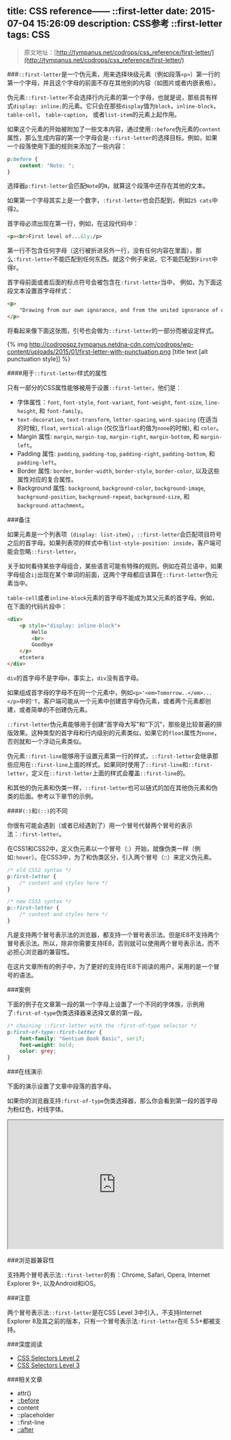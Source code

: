 title: CSS reference—— ::first-letter
date: 2015-07-04 15:26:09
description: CSS参考 ::first-letter
tags: CSS
---

>  原文地址：[http://tympanus.net/codrops/css_reference/first-letter/](http://tympanus.net/codrops/css_reference/first-letter/)

###`::first-letter`是一个伪元素，用来选择块级元素（例如段落`<p>`）第一行的第一个字母，并且这个字母的前面不存在其他别的内容（如图片或者内嵌表格）。

伪元素`::first-letter`不会选择行内元素的第一个字母，也就是说，那些具有样式`display: inline;`的元素。它只会在那些`display`值为`block`，`inline-block`， `table-cell`， `table-caption`， 或者`list-item`的元素上起作用。

如果这个元素的开始被附加了一些文本内容，通过使用`::before`伪元素的`content`属性，那么生成内容的第一个字母会是`::first-letter`的选择目标。例如，如果一个段落使用下面的规则来添加了一些内容：

<!--more-->

```css
p:before {
    content: "Note: ";
}
```

选择器`p:first-letter`会匹配`Note`的`N`，就算这个段落中还存在其他的文本。

如果第一个字母其实上是一个数字，`:first-letter`也会匹配到，例如`25 cats`中得`2`。

首字母必须出现在第一行，例如，在这段代码中：

```html
<p><br>First level of...&ly;/p>
```

第一行不包含任何字母（这行被折进另外一行，没有任何内容在里面），那么`:first-letter`不能匹配到任何东西。就这个例子来说，它不能匹配到`First`中得`F`。

首字母前面或者后面的标点符号会被包含在`:first-letter`当中， 例如，为下面这段文本设置首字母样式：

```html
<p>
    "Drawing from our own ignorance, and from the united ignorance of others (most freely and generously bestowed), we mapped out the details of the campaign with glibness and ease. At Vardö we were to purchase furs to wear and horses to ride."
</p>
```

将看起来像下面这张图，引号也会做为`::first-letter`的一部分而被设定样式。

 {% img http://codropspz.tympanus.netdna-cdn.com/codrops/wp-content/uploads/2015/01/first-letter-with-punctuation.png [title text [alt punctuation style]] %}

####用于`::first-letter`样式的属性

只有一部分的CSS属性能够被用于设置`::first-letter`，他们是：

* 字体属性：`font`, `font-style`, `font-variant`, `font-weight`, `font-size`, `line-height`, 和 `font-family`。
* `text-decoration`, `text-transform`, `letter-spacing`, `word-spacing` (在适当的时候), `float`, `vertical-align` (仅仅当`float`的值为`none`的时候), 和 `color`。
* Margin 属性: `margin`, `margin-top`, `margin-right`, `margin-bottom`, 和 `margin-left`。
* Padding 属性: `padding`, `padding-top`, `padding-right`, `padding-bottom`, 和 `padding-left`。
* Border 属性: `border`, `border-width`, `border-style`, `border-color`, 以及这些属性对应的复合属性。
* Background 属性: `background`, `background-color`, `background-image`, `background-position`, `background-repeat`, `background-size`, 和 `background-attachment`。

###备注

如果元素是一个列表项（`display: list-item`），`::first-letter`会匹配项目符号之后的首字母。如果列表项的样式中有`list-style-position: inside`，客户端可能会忽略`::first-letter`。

关于如何看待某些字母组合，某些语言可能有特殊的规则。例如在荷兰语中，如果字母组合`ij`出现在某个单词的前面，这两个字母都应该算在`::first-letter`伪元素当中。

`table-cell`或者`inline-block`元素的首字母不能成为其父元素的首字母。例如，在下面的代码片段中：

```html
<div>
    <p style="display: inline-block">
        Hello
        <br>
        Goodbye
    </p> 
    etcetera
</div>
```

`div`的首字母不是字母`H`，事实上，`div`没有首字母。

如果组成首字母的字母不在同一个元素中，例如`<p>'<em>Tomorrow..</em>...</p>`中的`'T`，客户端可能从一个元素中创建首字母伪元素，或者两个元素都创建，或者简单的不创建伪元素。

`::first-letter`伪元素能够用于创建“首字母大写”和“下沉”，那些是比较普遍的排版效果。这种类型的首字母和行内级别的元素类似，如果它的`float`属性为`none`，否则就和一个浮动元素类似。

伪元素`::first-line`能够用于设置元素第一行的样式，`::first-letter`会继承那些应用在`::first-line`上面的样式。如果同时使用了`::first-line`和`::first-letter`，定义在`::first-letter`上面的样式会覆盖`::first-line`的。

和其他的伪元素和伪类一样，`::first-letter`也可以链式的加在其他伪元素和伪类的后面。参考以下章节的示例。

####`(:)`和`(::)`的不同 

你很有可能会遇到（或者已经遇到了）用一个冒号代替两个冒号的表示法：`:first-letter`。

在CSS1和CSS2中，定义伪元素以一个冒号（:）开始，就像伪类一样（例如`:hover`）。在CSS3中，为了和伪类区分，引入两个冒号（::）来定义伪元素。

```css
/* old CSS2 syntax */
p:first-letter {
    /* content and styles here */
}

/* new CSS3 syntax */
p::first-letter {
    /* content and styles here */
}
```

凡是支持两个冒号表示法的浏览器，都支持一个冒号表示法。但是IE8不支持两个冒号表示法。所以，除非你需要支持IE8，否则就可以使用两个冒号表示法，而不必担心浏览器的兼容性。 

在这片文章所有的例子中，为了更好的支持在IE8下阅读的用户，采用的是一个冒号的语法。 

###案例

下面的例子在文章第一段的第一个字母上设置了一个不同的字体族，示例用了`:first-of-type`伪类选择器来选择文章的第一段。

```css
/* chaining ::first-letter with the :first-of-type selector */
p:first-of-type::first-letter {
    font-family: "Gentium Book Basic", serif;
    font-weight: bold;
    color: grey;
}
```

###在线演示

下面的演示设置了文章中段落的首字母。

如果你的浏览器支持`:first-of-type`伪类选择器，那么你会看到第一段的首字母为粉红色，衬线字体。

<iframe src="http://tympanus.net/codrops-playground/SaraSoueidan/g9woiDBK/embed/result,html,css/" width="100%" height="300px"></iframe> 

###浏览器兼容性

支持两个冒号表示法`::first-letter`的有：Chrome, Safari, Opera, Internet Explorer 9+, 以及Android和iOS。

###注意

两个冒号表示法`::first-letter`是在CSS Level 3中引入，不支持Internet Explorer 8及其之前的版本，只有一个冒号表示法`:first-letter`在IE 5.5+都被支持。

###深度阅读

* [CSS Selectors Level 2](http://www.w3.org/TR/CSS2/selector.html#first-letter)
* [CSS Selectors Level 3](http://dev.w3.org/csswg/selectors3/#first-letter)

###相关文章

* attr()
* [::before](http://lesrecord.com/2015/07/03/CSS-reference-before/)
* content
* ::placeholder
* ::first-line
* [::after](http://lesrecord.com/2015/07/02/CSS-reference-after/)